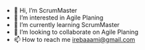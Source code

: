 - 👋 Hi, I’m ScrumMaster
- 👀 I’m interested in Agile Planing
- 🌱 I’m currently learning ScrumMaster
- 💞️ I’m looking to collaborate on Agile Planing
- 📫 How to reach me irebaaami@gmail.com

<!---
Ggitup/Ggitup is a ✨ special ✨ repository because its `README.md` (this file) appears on your GitHub profile.
You can click the Preview link to take a look at your changes.
--->
